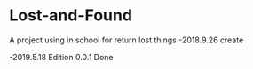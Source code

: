 # Lost-and-Found
A project using in school for return lost things
-2018.9.26 create

-2019.5.18 Edition 0.0.1 Done

